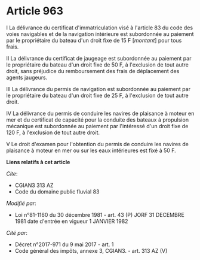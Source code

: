 # Article 963

I  La délivrance du certificat d'immatriculation visé à l'article 83 du code des voies navigables et de la navigation
intérieure est subordonnée au paiement par le propriétaire du bateau d'un droit fixe de 15 F [*montant*] pour tous frais.

II  La délivrance du certificat de jaugeage est subordonnée au paiement par le propriétaire du bateau d'un droit fixe de 50
F, à l'exclusion de tout autre droit, sans préjudice du remboursement des frais de déplacement des agents jaugeurs.

III  La délivrance du permis de navigation est subordonnée au paiement par le propriétaire du bateau d'un droit fixe de 25 F,
à l'exclusion de tout autre droit.

IV  La délivrance du permis de conduire les navires de plaisance à moteur en mer et du certificat de capacité pour la
conduite des bateaux à propulsion mécanique est subordonnée au paiement par l'intéressé d'un droit fixe de 120 F, à
l'exclusion de tout autre droit.

V  Le droit d'examen pour l'obtention du permis de conduire les navires de plaisance à moteur en mer ou sur les eaux
intérieures est fixé à 50 F.

**Liens relatifs à cet article**

_Cite_:

  - CGIAN3 313 AZ
  - Code du domaine public fluvial 83

_Modifié par_:

  - Loi n°81-1160 du 30 décembre 1981 - art. 43 (P) JORF 31 DECEMBRE 1981 date d'entrée en vigueur 1 JANVIER 1982

_Cité par_:

  - Décret n°2017-971 du 9 mai 2017 - art. 1
  - Code général des impôts, annexe 3, CGIAN3. - art. 313 AZ (V)
